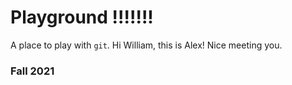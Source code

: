 # Playground !!!!!!!

A place to play with `git`.
Hi William, this is Alex! Nice meeting you.
### Fall 2021
